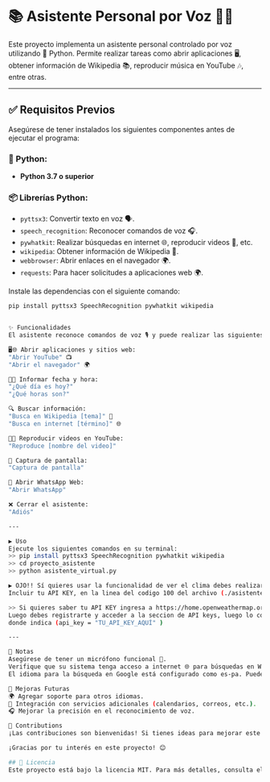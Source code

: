 # 📚 Asistente Personal por Voz 🤖🎤

Este proyecto implementa un asistente personal controlado por voz utilizando 🐍 Python. Permite realizar tareas como abrir aplicaciones 🖥️, obtener información de Wikipedia 📚, reproducir música en YouTube 🎶, entre otras.

---

## ✅ Requisitos Previos

Asegúrese de tener instalados los siguientes componentes antes de ejecutar el programa:

### 🐍 Python:
- **Python 3.7 o superior**

### 📦 Librerías Python:
- `pyttsx3`: Convertir texto en voz 🗣️.
- `speech_recognition`: Reconocer comandos de voz 🎧.
- `pywhatkit`: Realizar búsquedas en internet 🌐, reproducir videos 🎥, etc.
- `wikipedia`: Obtener información de Wikipedia 📖.
- `webbrowser`: Abrir enlaces en el navegador 🌍.
- `requests`: Para hacer solicitudes a aplicaciones web 🌍.


Instale las dependencias con el siguiente comando:
```bash
pip install pyttsx3 SpeechRecognition pywhatkit wikipedia


✨ Funcionalidades
El asistente reconoce comandos de voz 🎙️ y puede realizar las siguientes tareas:

🖥️🌐 Abrir aplicaciones y sitios web:
"Abrir YouTube" 📺
"Abrir el navegador" 🌍

📅⏰ Informar fecha y hora:
"¿Qué día es hoy?"
"¿Qué horas son?"

🔍 Buscar información:
"Busca en Wikipedia [tema]" 📖
"Busca en internet [término]" 🌐

🎥🎶 Reproducir videos en YouTube:
"Reproduce [nombre del video]"

📸 Captura de pantalla:
"Captura de pantalla"

💬 Abrir WhatsApp Web:
"Abrir WhatsApp"

❌ Cerrar el asistente:
"Adiós"

---

▶️ Uso
Ejecute los siguientes comandos en su terminal:
>> pip install pyttsx3 SpeechRecognition pywhatkit wikipedia
>> cd proyecto_asistente
>> python asistente_virtual.py

▶ OJO!! Sí quieres usar la funcionalidad de ver el clima debes realizar un paso
Incluir tu API KEY, en la linea del codigo 100 del archivo (./asistente_persona.py).

>> Si quieres saber tu API KEY ingresa a https://home.openweathermap.org/,
Luego debes registrarte y acceder a la seccion de API keys, luego lo copias y lo pones en la linea 100
donde indica (api_key = "TU_API_KEY_AQUÍ" )

---

📝 Notas
Asegúrese de tener un micrófono funcional 🎤.
Verifique que su sistema tenga acceso a internet 🌐 para búsquedas en Wikipedia 📚 o reproducción de videos en YouTube 🎥.
El idioma para la búsqueda en Google está configurado como es-pa. Puede cambiarlo según sus necesidades.

🚀 Mejoras Futuras
🌍 Agregar soporte para otros idiomas.
📆 Integración con servicios adicionales (calendarios, correos, etc.).
🎧 Mejorar la precisión en el reconocimiento de voz.

🤝 Contributions
¡Las contribuciones son bienvenidas! Si tienes ideas para mejorar este proyecto, no dudes en abrir una solicitud de extracción o crear un issue en el repositorio.

¡Gracias por tu interés en este proyecto! 😊

## 📜 Licencia
Este proyecto está bajo la licencia MIT. Para más detalles, consulta el archivo [LICENSE](./LICENSE).
